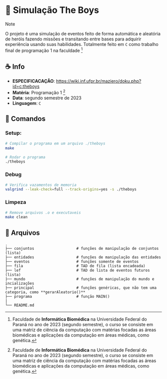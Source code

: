 # 👻 Simulação The Boys

> [!NOTE]
> O projeto é uma simulação de eventos feito de forma automática e aleatória de heróis fazendo missões e transitando entre bases para adquirir experiẽncia usando suas habilidades. Totalmente feito em `C` como trabalho final de programação 1 na faculdade [^1]

## ☕ Info

- **ESPECIFICACAÇÂO**: https://wiki.inf.ufpr.br/maziero/doku.php?id=c:theboys
- **Matéria**: Programação 1 [^1]
- **Data**: segundo semestre de 2023
- **Linguagem**: `C`

## 🐛 Comandos

### Setup:
```bash
# Compilar o programa em um arquivo ./theboys
make

# Rodar o programa
./theboys
```

### Debug
```bash
# Verifica vazamentos de memoria
valgrind --leak-check=full --track-origins=yes -s ./theboys
```

### Limpeza
```bash
# Remove arquivos .o e executaveis
make clean
```

## 🚀 Arquivos

    .
    ├── conjuntos                   # funções de manipulação de conjuntos (lista)
    ├── entidades                   # funções de manipulação das entidades
    ├── eventos                     # funções somente de eventos
    ├── fila                        # TAD de fila (lista encadeada)
    ├── lef                         # TAD de lista de eventos futuros (lista)
    ├── mundo                       # funções de manipulação do mundo e incializações
    ├── principal                   # funções genéricas, que não tem uma categoria, como **gerarAleatorio()**
    ├── programa                    # função MAIN()
    |
    └── README.md                   

[^1]: Faculdade de **Informática Biomédica** na Universidade Federal do Paraná no ano de 2023 (segundo semestre), o curso se consiste em uma matriz de ciência da computação com matérias focadas as áreas biomédicas e aplicações da computação em áreas médicas, como genética.
